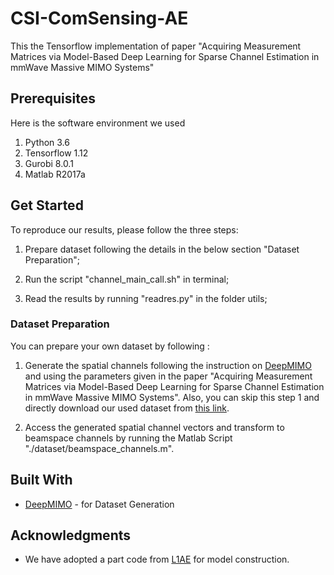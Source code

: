 # CSI-ComSensing-AE

This the Tensorflow implementation of paper "Acquiring Measurement Matrices via Model-Based Deep Learning for Sparse Channel Estimation in mmWave Massive MIMO Systems"


## Prerequisites
Here is the software environment we used
1. Python 3.6 
2. Tensorflow 1.12
3. Gurobi 8.0.1
4. Matlab R2017a

## Get Started

To reproduce our results, please follow the three steps:

1. Prepare dataset following the details in the below section "Dataset Preparation";  

2. Run the script "channel_main_call.sh" in terminal;

3. Read the results by running "readres.py" in the folder utils;

### Dataset Preparation
You can prepare your own dataset by following :

1. Generate the spatial channels following the instruction on [DeepMIMO](https://www.deepmimo.net/) and using the parameters given in the paper "Acquiring Measurement Matrices via Model-Based Deep Learning for Sparse Channel Estimation in mmWave Massive MIMO Systems". Also, you can skip this step 1 and directly download our used dataset from [this link](https://drive.google.com/file/d/1Ccwh8XdW3AXNMQ62j6D5Ndd4qRVxTbja/view?usp=sharing).

2. Access the generated spatial channel vectors and transform to beamspace channels by running the Matlab Script "./dataset/beamspace_channels.m".

## Built With

* [DeepMIMO](https://www.deepmimo.net/) - for Dataset Generation

## Acknowledgments

* We have adopted a part code from [L1AE](https://github.com/wushanshan/L1AE) for model construction.
